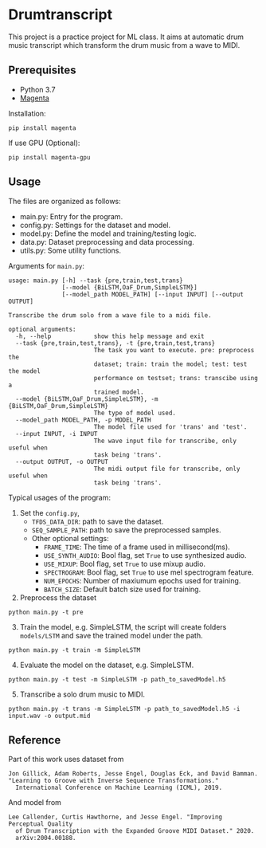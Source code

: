 # Drumtranscript
This project is a practice project for ML class. It aims at automatic drum music transcript which transform the drum music from a wave to MIDI. 

## Prerequisites
* Python 3.7
* [Magenta](https://github.com/tensorflow/magenta)

Installation:
```
pip install magenta
```
If use GPU (Optional):
```
pip install magenta-gpu
```
## Usage
The files are organized as follows:
* main.py: Entry for the program.
* config.py: Settings for the dataset and model.
* model.py: Define the model and training/testing logic.
* data.py: Dataset preprocessing and data processing.
* utils.py: Some utility functions.

Arguments for ``main.py``:
```
usage: main.py [-h] --task {pre,train,test,trans}
               [--model {BiLSTM,OaF_Drum,SimpleLSTM}]
               [--model_path MODEL_PATH] [--input INPUT] [--output OUTPUT]

Transcribe the drum solo from a wave file to a midi file.

optional arguments:
  -h, --help            show this help message and exit
  --task {pre,train,test,trans}, -t {pre,train,test,trans}
                        The task you want to execute. pre: preprocess the
                        dataset; train: train the model; test: test the model
                        performance on testset; trans: transcibe using a
                        trained model.
  --model {BiLSTM,OaF_Drum,SimpleLSTM}, -m {BiLSTM,OaF_Drum,SimpleLSTM}
                        The type of model used.
  --model_path MODEL_PATH, -p MODEL_PATH
                        The model file used for 'trans' and 'test'.
  --input INPUT, -i INPUT
                        The wave input file for transcribe, only useful when
                        task being 'trans'.
  --output OUTPUT, -o OUTPUT
                        The midi output file for transcribe, only useful when
                        task being 'trans'.
```

Typical usages of the program:

1. Set the ``config.py``, 
    - ``TFDS_DATA_DIR``: path to save the dataset.
    - ``SEQ_SAMPLE_PATH``: path to save the preprocessed samples.
    - Other optional settings:
        - ``FRAME_TIME``: The time of a frame used in millisecond(ms).
        - ``USE_SYNTH_AUDIO``: Bool flag, set ``True`` to use synthesized audio.
        - ``USE_MIXUP``: Bool flag, set ``True`` to use mixup audio.
        - ``SPECTROGRAM``: Bool flag, set ``True`` to use mel spectrogram feature.
        - ``NUM_EPOCHS``: Number of maxiumum epochs used for training.
        - ``BATCH_SIZE``: Default batch size used for training.
2. Preprocess the dataset
```
python main.py -t pre
```
3. Train the model, e.g. SimpleLSTM, the script will create folders ``models/LSTM`` and save the trained model under the path.
```
python main.py -t train -m SimpleLSTM
```
4. Evaluate the model on the dataset, e.g. SimpleLSTM.
```
python main.py -t test -m SimpleLSTM -p path_to_savedModel.h5
```
5. Transcribe a solo drum music to MIDI.
```
python main.py -t trans -m SimpleLSTM -p path_to_savedModel.h5 -i input.wav -o output.mid
```
## Reference
Part of this work uses dataset from
```
Jon Gillick, Adam Roberts, Jesse Engel, Douglas Eck, and David Bamman.
"Learning to Groove with Inverse Sequence Transformations."
  International Conference on Machine Learning (ICML), 2019.
```
And model from
```
Lee Callender, Curtis Hawthorne, and Jesse Engel. "Improving Perceptual Quality
  of Drum Transcription with the Expanded Groove MIDI Dataset." 2020.
  arXiv:2004.00188.
```